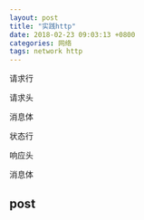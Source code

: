 ```yaml
---
layout: post
title: "实践http"
date: 2018-02-23 09:03:13 +0800
categories: 网络
tags: network http
---
```




请求行

请求头



消息体



状态行

响应头



消息体

## post


